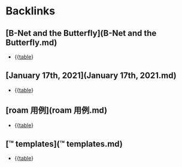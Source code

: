 
# Backlinks
## [B-Net and the Butterfly](B-Net and the Butterfly.md)
- {{[table](table.md)}

## [January 17th, 2021](January 17th, 2021.md)
- {{[table](table.md)}

## [roam 用例](roam 用例.md)
- {{[table](table.md)}

## [™ templates](™ templates.md)
- {{[table](table.md)}

